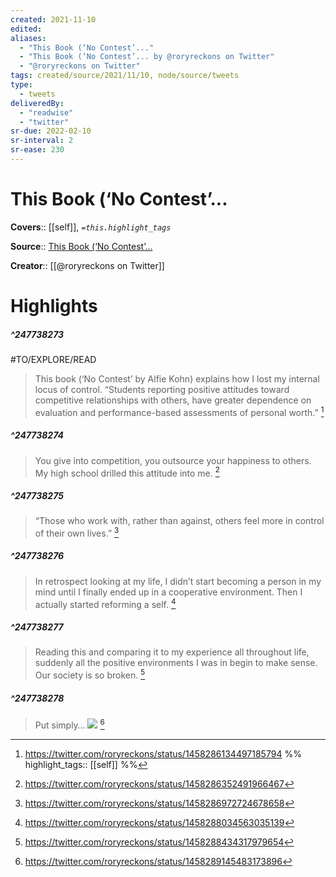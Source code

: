```yaml
---
created: 2021-11-10
edited: 
aliases:
  - "This Book (‘No Contest’..."
  - "This Book (‘No Contest’... by @roryreckons on Twitter"
  - "@roryreckons on Twitter"
tags: created/source/2021/11/10, node/source/tweets
type: 
  - tweets
deliveredBy: 
  - "readwise"
  - "twitter"
sr-due: 2022-02-10
sr-interval: 2
sr-ease: 230
---
```

# This Book (‘No Contest’...

**Covers**:: [[self]], 
*`=this.highlight_tags`*

**Source**:: [This Book (‘No Contest’...](https://twitter.com/roryreckons/status/1458286134497185794)

**Creator**:: [[@roryreckons on Twitter]]

# Highlights
##### ^247738273
#TO/EXPLORE/READ  
> This book (‘No Contest’ by Alfie Kohn) explains how I lost my internal locus of control. 
> “Students reporting positive attitudes toward competitive relationships with others, have greater dependence on evaluation and performance-based assessments of personal worth.” 
  [^247738273]

[^247738273]: https://twitter.com/roryreckons/status/1458286134497185794
%%
highlight_tags:: [[self]]
%%
##### ^247738274
  
> You give into competition, you outsource your happiness to others. My high school drilled this attitude into me. 
  [^247738274]

[^247738274]: https://twitter.com/roryreckons/status/1458286352491966467

##### ^247738275
  
> “Those who work with, rather than against, others feel more in control of their own lives.” 
  [^247738275]

[^247738275]:  https://twitter.com/roryreckons/status/1458286972724678658 

##### ^247738276
  
> In retrospect looking at my life, I didn’t start becoming a person in my mind until I finally ended up in a cooperative environment. Then I actually started reforming a self. 
  [^247738276]

[^247738276]: https://twitter.com/roryreckons/status/1458288034563035139


##### ^247738277
  
> Reading this and comparing it to my experience all throughout life, suddenly all the positive environments I was in begin to make sense. Our society is so broken. 
  [^247738277]

[^247738277]: https://twitter.com/roryreckons/status/1458288434317979654

##### ^247738278
  
> Put simply… 
> ![](https://pbs.twimg.com/media/FDziBvMVkAM5sLI.jpg) 
  [^247738278]

[^247738278]: https://twitter.com/roryreckons/status/1458289145483173896

